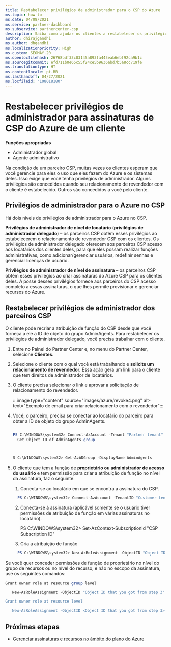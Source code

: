 ```yaml
---
title: Restabelecer privilégios de administrador para o CSP do Azure
ms.topic: how-to
ms.date: 04/08/2021
ms.service: partner-dashboard
ms.subservice: partnercenter-csp
description: Saiba como ajudar os clientes a restabelecer os privilégios de administrador de um parceiro para que ele possa ajudar a gerenciar as assinaturas de CSP do Azure de um cliente.
author: dhirajgandhi
ms.author: dhgandhi
ms.localizationpriority: High
ms.custom: SEOMAY.20
ms.openlocfilehash: 26768bdf33c03145a893fa445eab6ebf92ca9b1c
ms.sourcegitcommit: efd711b0e65c55f24ce5b9636abd7b5a8cc719fe
ms.translationtype: HT
ms.contentlocale: pt-BR
ms.lasthandoff: 04/27/2021
ms.locfileid: "108018180"
---
```

# <a name="reinstate-admin-privileges-for-a-customers-azure-csp-subscriptions"></a>Restabelecer privilégios de administrador para assinaturas de CSP do Azure de um cliente  

**Funções apropriadas**

- Administrador global
- Agente administrativo

Na condição de um parceiro CSP, muitas vezes os clientes esperam que você gerencie para eles o uso que eles fazem do Azure e os sistemas deles. Isso exige que você tenha privilégios de administrador. Alguns privilégios são concedidos quando seu relacionamento de revendedor com o cliente é estabelecido. Outros são concedidos a você pelo cliente.

## <a name="admin-privileges-for-azure-in-csp"></a>Privilégios de administrador para o Azure no CSP

Há dois níveis de privilégios de administrador para o Azure no CSP.

**Privilégios de administrador de nível de locatário** (**privilégios de administrador delegado**) – os parceiros CSP obtêm esses privilégios ao estabelecerem o relacionamento de revendedor CSP com os clientes. Os privilégios de administrador delegado oferecem aos parceiros CSP acesso aos locatários dos clientes deles, para que eles possam realizar funções administrativas, como adicionar/gerenciar usuários, redefinir senhas e gerenciar licenças de usuário.

**Privilégios de administrador de nível de assinatura** – os parceiros CSP obtêm esses privilégios ao criar assinaturas do Azure CSP para os clientes deles. A posse desses privilégios fornece aos parceiros do CSP acesso completo a essas assinaturas, o que lhes permite provisionar e gerenciar recursos do Azure.

## <a name="reinstate-csp-partners-admin-privileges"></a>Restabelecer privilégios de administrador dos parceiros CSP

O cliente pode recriar a atribuição de função do CSP desde que você forneça a ele a ID de objeto do grupo AdminAgents. Para restabelecer os privilégios de administrador delegado, você precisa trabalhar com o cliente.

1. Entre no Painel do Partner Center e, no menu do Partner Center, selecione **Clientes**.

2. Selecione o cliente com o qual você está trabalhando e **solicite um relacionamento de revendedor.** Essa ação gera um link para o cliente que tem direitos de administrador de locatários.

3. O cliente precisa selecionar o link e aprovar a solicitação de relacionamento do revendedor.

   :::image type="content" source="images/azure/revoke4.png" alt-text="Exemplo de email para criar relacionamento com o revendedor":::

4. Você, o parceiro, precisa se conectar ao locatário do parceiro para obter a ID de objeto do grupo AdminAgents.

  
    ```powershell

    PS C:\WINDOWS\system32> Connect-AzAccount -Tenant "Partner tenant"
      Get Object ID of AdminAgents group
   
    

   S C:\WINDOWS\system32> Get-AzADGroup -DisplayName AdminAgents
    ```


5. O cliente que tem a função de **proprietário ou administrador de acesso do usuário** e tem permissão para criar a atribuição de função no nível da assinatura, faz o seguinte:


    1. Conecta-se ao locatário em que se encontra a assinatura do CSP.
      ```powershell
        PS C:\WINDOWS\system32> Connect-AzAccount -TenantID "Customer tenant"
      ```

    2. Conecta-se à assinatura (aplicável somente se o usuário tiver permissões de atribuição de função em várias assinaturas no locatário).
   
         PS C:\WINDOWS\system32> Set-AzContext-SubscriptionId "CSP Subscription ID"


    3. Cria a atribuição de função
    
    ```powershell
      PS C:\WINDOWS\system32> New-AzRoleAssignment -ObjectID "Object ID of the Admin Agents group- needs to be provided by partner" -RoleDefinitionName "Owner" -Scope "/subscriptions/CSP subscription ID"
    ```


Se você quer conceder permissões de função de proprietário no nível do grupo de recursos ou no nível do recurso, e não no escopo da assinatura, use os seguintes comandos:


```powershell
Grant owner role at resource group level

   New-AzRoleAssignment -ObjectID "Object ID that you got from step 3" -RoleDefinitionName Owner -Scope "/subscriptions/"SubscriptionID of CSP subscription"/resourceGroups/"Resource group name"

Grant owner role at resource level

   New-AzRoleAssignment -ObjectID <Object ID that you got from step 3> -RoleDefinitionName Owner -Scope "Resource URI"
```


## <a name="next-steps"></a>Próximas etapas

- [Gerenciar assinaturas e recursos no âmbito do plano do Azure](azure-plan-manage.md)
